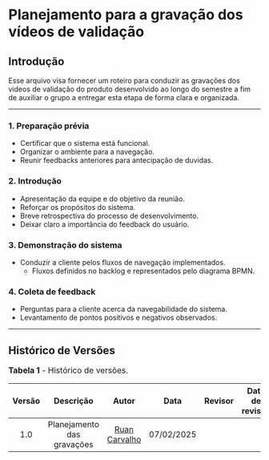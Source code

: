 # Planejamento para a gravação dos vídeos de validação

## Introdução

Esse arquivo visa fornecer um roteiro para conduzir as gravações dos videos de validação do produto desenvolvido ao longo do semestre a fim de auxiliar o grupo a entregar esta etapa de forma clara e organizada.

---

### 1. Preparação prévia
- Certificar que o sistema está funcional.
- Organizar o ambiente para a navegação.
- Reunir feedbacks anteriores para antecipação de duvidas.

### 2. Introdução
- Apresentação da equipe e do objetivo da reunião.
- Reforçar os propósitos do sistema.
- Breve retrospectiva do processo de desenvolvimento.
- Deixar claro a importância do feedback do usuário.

### 3. Demonstração do sistema
- Conduzir a cliente pelos fluxos de navegação implementados.
    - Fluxos definidos no backlog e representados pelo diagrama BPMN.

### 4. Coleta de feedback
- Perguntas para a cliente acerca da navegabilidade do sistema.
- Levantamento de pontos positivos e negativos observados.

---

## Histórico de Versões

<font size="3"><p style="text-align: left">**Tabela 1** - Histórico de versões.</p></font>

| Versão |    Descrição     |                     Autor                      |    Data    |                       Revisor                        | Data de revisão |
| :----: | :--------------: | :--------------------------------------------: | :--------: | :--------------------------------------------------: | :-------------: |
|  1.0   | Planejamento das gravações | [Ruan Carvalho](https://github.com/Ruan-Carvalho) | 07/02/2025 |  |  |
